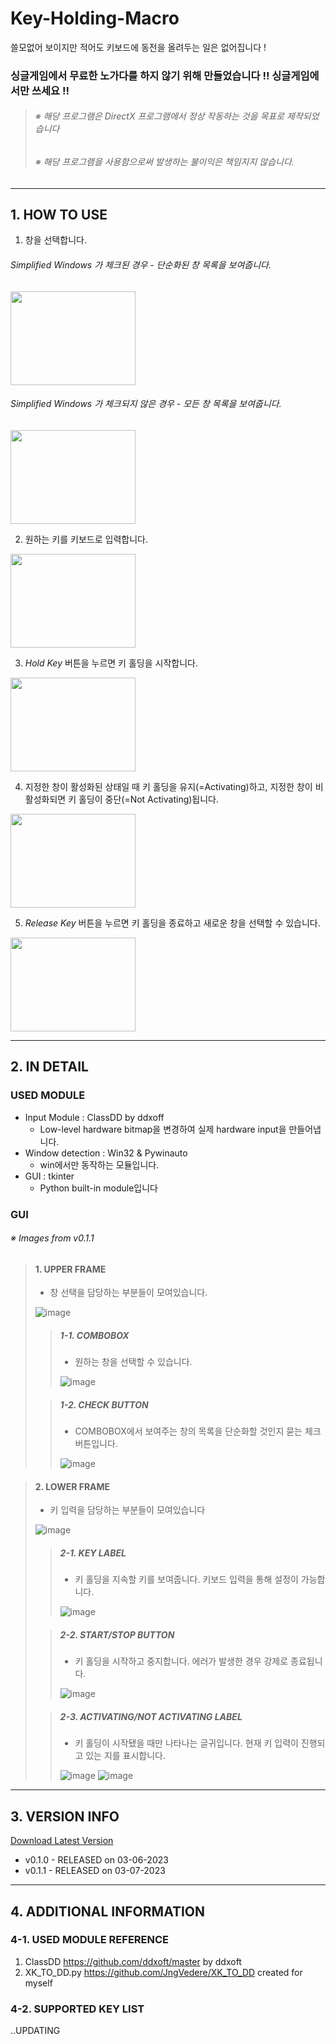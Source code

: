 # Key-Holding-Macro
쓸모없어 보이지만 적어도 키보드에 동전을 올려두는 일은 없어집니다 !

### 싱글게임에서 무료한 노가다를 하지 않기 위해 만들었습니다 !! 싱글게임에서만 쓰세요 !!
>###### _※ 해당 프로그램은 DirectX 프로그램에서 정상 작동하는 것을 목표로 제작되었습니다_
>###### _※ 해당 프로그램을 사용함으로써 발생하는 불이익은 책임지지 않습니다._


------------------

## 1. HOW TO USE

1. 창을 선택합니다.
###### _Simplified Windows_ 가 체크된 경우 - 단순화된 창 목록을 보여줍니다.
<img src="https://user-images.githubusercontent.com/88299137/223338813-c06aec3f-f67b-45be-971e-1106f6e5ed75.gif" width="200" height="150">

###### _Simplified Windows_ 가 체크되지 않은 경우 - 모든 창 목록을 보여줍니다.
<img src="https://user-images.githubusercontent.com/88299137/223339387-37b38542-9141-4ce9-b2c0-ee0da88d1f8d.gif" width="200" height="150">

2. 원하는 키를 키보드로 입력합니다.
<img src="https://user-images.githubusercontent.com/88299137/223340304-9307b619-9d06-42c2-979c-d216f91c1506.gif" width=200 height=150>

3. _Hold Key_ 버튼을 누르면 키 홀딩을 시작합니다.
<img src="https://user-images.githubusercontent.com/88299137/223340736-3c3a065d-4826-4ce2-9087-6e7791ae573b.gif" width=200 height=150>

4. 지정한 창이 활성화된 상태일 때 키 홀딩을 유지(=Activating)하고, 지정한 창이 비활성화되면 키 홀딩이 중단(=Not Activating)됩니다.
<img src=https://user-images.githubusercontent.com/88299137/223341100-24443806-aa00-4525-905a-373771ca3e35.gif width=200 height=150>

5. _Release Key_ 버튼을 누르면 키 홀딩을 종료하고 새로운 창을 선택할 수 있습니다.
<img src=https://user-images.githubusercontent.com/88299137/223343391-4e279c12-5373-4055-9794-fa523941041d.gif width=200 height=150>

--------------

## 2. IN DETAIL
### USED MODULE
+ Input Module : ClassDD by ddxoff
  + Low-level hardware bitmap을 변경하여 실제 hardware input을 만들어냅니다.
+ Window detection : Win32 & Pywinauto
  + win에서만 동작하는 모듈입니다.
+ GUI : tkinter
  + Python built-in module입니다

### GUI
###### ※ Images from v0.1.1

>#### 1. UPPER FRAME
>+ 창 선택을 담당하는 부분들이 모여있습니다.
>
>![image](https://user-images.githubusercontent.com/88299137/223347804-19b965a3-81bd-4cdb-98cf-4202e1a61ea8.png)
>
>>##### 1-1. COMBOBOX
>>+ 원하는 창을 선택할 수 있습니다.
>>
>>![image](https://user-images.githubusercontent.com/88299137/223348047-7f5fb5fb-dd73-4935-a5b0-da474f656f60.png)
>
>>##### 1-2. CHECK BUTTON
>>+ COMBOBOX에서 보여주는 창의 목록을 단순화할 것인지 묻는 체크버튼입니다.
>>
>>![image](https://user-images.githubusercontent.com/88299137/223348112-2a39ea60-7610-40ea-81b4-c2b052aa594a.png)

>#### 2. LOWER FRAME
>+ 키 입력을 담당하는 부분들이 모여있습니다
>
>![image](https://user-images.githubusercontent.com/88299137/223348440-a1903a29-f3bf-4f2e-8068-5ec1aaa59b0e.png)
>
> >##### 2-1. KEY LABEL
> >+ 키 홀딩을 지속할 키를 보여줍니다. 키보드 입력을 통해 설정이 가능합니다.
> >
> >![image](https://user-images.githubusercontent.com/88299137/223348514-424bacca-7f39-4599-9ee6-b595e5ab3b73.png)
>
> >##### 2-2. START/STOP BUTTON
> >+ 키 홀딩을 시작하고 중지합니다. 에러가 발생한 경우 강제로 종료됩니다.
> >
> >![image](https://user-images.githubusercontent.com/88299137/223349094-529149b9-6922-4707-8c10-fe544524c222.png)
>
> >##### 2-3. ACTIVATING/NOT ACTIVATING LABEL
> >+ 키 홀딩이 시작됐을 때만 나타나는 글귀입니다. 현재 키 입력이 진행되고 있는 지를 표시합니다.
> >
> >![image](https://user-images.githubusercontent.com/88299137/223349187-acb6f028-9c73-4180-a9ef-40225b9b0e74.png)
> >![image](https://user-images.githubusercontent.com/88299137/223349596-2420319b-0165-4559-9e8a-8084b28e6442.png)

----------------

## 3. VERSION INFO
[Download Latest Version](https://github.com/JngVedere/Key-Holding-Macro/releases/tag/v0.1.1)

+ v0.1.0 - RELEASED on 03-06-2023
+ v0.1.1 - RELEASED on 03-07-2023

--------------

## 4. ADDITIONAL INFORMATION

### 4-1. USED MODULE REFERENCE
1. ClassDD https://github.com/ddxoft/master by ddxoft
2. XK_TO_DD.py https://github.com/JngVedere/XK_TO_DD created for myself

### 4-2. SUPPORTED KEY LIST
..UPDATING
